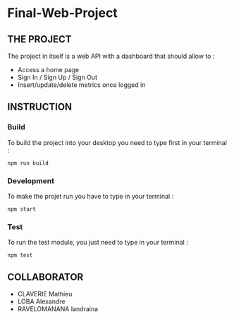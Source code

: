 # Final-Web-Project

## THE PROJECT
The project in itself is a web API with a dashboard that should allow to :
  - Access a home page
  - Sign In / Sign Up / Sign Out
  - Insert/update/delete metrics once logged in

## INSTRUCTION

### Build 

To build the project into your desktop you need to type first in your terminal :   
 
```
npm run build
```

### Development 

To make the projet run you have to type in your terminal : 

```
npm start
```

### Test

To run the test module, you just need to type in your terminal : 
```
npm test 
```

## COLLABORATOR 
- CLAVERIE Mathieu
- LOBA Alexandre
- RAVELOMANANA Iandraina
